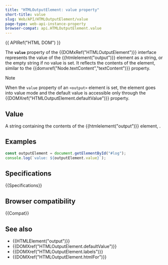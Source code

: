 ```yaml
---
title: "HTMLOutputElement: value property"
short-title: value
slug: Web/API/HTMLOutputElement/value
page-type: web-api-instance-property
browser-compat: api.HTMLOutputElement.value
---
```


{{ APIRef("HTML DOM") }}

The **`value`** property of the {{DOMxRef("HTMLOutputElement")}} interface represents the value of the {{htmlelement("output")}} element as a string, or the empty string if no value is set. It reflects the contents of the element, similar to the {{domxref("Node.textContent","textContent")}} property.

> [!NOTE]
> When the `value` property of an `<output>` element is set, the element goes into value mode and the default value is accessible only through the {{DOMXref("HTMLOutputElement.defaultValue")}} property.

## Value

A string containing the contents of the {{htmlelement("output")}} element, .

## Examples

```js
const outputElement = document.getElementById("#log");
console.log(`value: ${outputElement.value}`);
```

## Specifications

{{Specifications}}

## Browser compatibility

{{Compat}}

## See also

- {{HTMLElement("output")}}
- {{DOMXref("HTMLOutputElement.defaultValue")}}
- {{DOMXref("HTMLOutputElement.labels")}}
- {{DOMXref("HTMLOutputElement.htmlFor")}}
